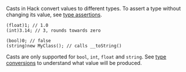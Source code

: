 Casts in Hack convert values to different types. To assert a type
without changing its value, see [type assertions](type-assertions.md).

``` Hack
(float)1; // 1.0
(int)3.14; // 3, rounds towards zero

(bool)0; // false
(string)new MyClass(); // calls __toString()
```

Casts are only supported for `bool`, `int`, `float` and `string`. See
[type conversions](../types/type-conversion.md) to understand what
value will be produced.
